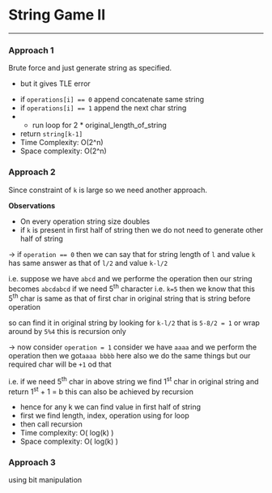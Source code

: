 # String Game II

---

### Approach 1

Brute force and just generate string as specified.
* but it gives TLE error
- if `operations[i] == 0` append concatenate same string
- if `operations[i] == 1` append the next char string
- - run loop for 2 * original_length_of_string
- return `string[k-1]`
- Time Complexity: O(2^n)
- Space complexity: O(2^n)

### Approach 2

Since constraint of `k` is large so we need another approach.

**Observations**

- On every operation string size doubles
- if `k` is present in first half of string then we do not need
to generate other half of string

&rarr; if `operation == 0` then we can say that for string length of `l` and value `k`
 has same answer as that of `l/2` and value `k-l/2`

i.e. suppose we have `abcd` and we performe the operation then our string becomes `abcdabcd`
if we need 5<sup>th</sup> character i.e. `k=5` then we know that this 5<sup>th</sup> 
char is same as that of first char in original string that is string before operation

so can find it in original string by looking for `k-l/2` that is `5-8/2 = 1` or wrap 
around by `5%4` this is recursion only

&rarr; now consider `operation = 1`
consider we have `aaaa` and we perform the operation then we got`aaaa bbbb`
here also we do the same things but our required char will be `+1` od that

i.e. if we need 5<sup>th</sup> char in above string we find 1<sup>st</sup> char in 
original string and return 1<sup>st</sup> + 1 = b
this can also be achieved by recursion

- hence for any k we can find value in first half of string
- first we find length, index, operation using for loop
- then call recursion
- Time complexity: O( log(k) )
- Space complexity: O( log(k) )

### Approach 3

using bit manipulation
